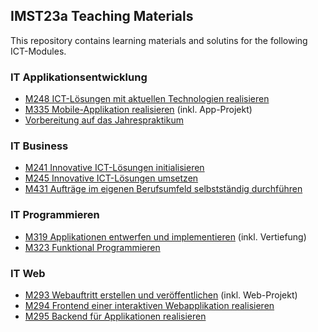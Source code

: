 ## IMST23a Teaching Materials

This repository contains learning materials and solutins for the following ICT-Modules.

### IT Applikationsentwicklung 

- [M248 ICT-Lösungen mit aktuellen Technologien realisieren](/m248)
- [M335 Mobile-Applikation realisieren](/repositories/m335) (inkl. App-Projekt)
- [Vorbereitung auf das Jahrespraktikum](./prakt)

### IT Business

- [M241 Innovative ICT-Lösungen initialisieren](./m241_m245)
- [M245 Innovative ICT-Lösungen umsetzen](./m241_m245)
- [M431 Aufträge im eigenen Berufsumfeld selbstständig durchführen](./m293_m431)

### IT Programmieren

- [M319 Applikationen entwerfen und implementieren](https://www.modulbaukasten.ch/module/m319) (inkl. Vertiefung)
- [M323 Funktional Programmieren](https://www.modulbaukasten.ch/module/m323)

### IT Web

- [M293 Webauftritt erstellen und veröffentlichen](./m293) (inkl. Web-Projekt)
- [M294 Frontend einer interaktiven Webapplikation realisieren](./m294)
- [M295 Backend für Applikationen realisieren](./m293_m431)
